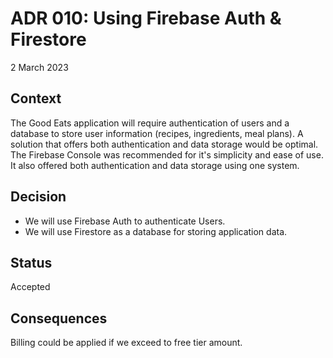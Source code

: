 # ADR 010: Using Firebase Auth & Firestore

2 March 2023

## Context

The Good Eats application will require authentication of users and a database to store user information (recipes, ingredients, meal plans). A solution that offers both authentication and data storage would be optimal. The Firebase Console was recommended for it's simplicity and ease of use. It also offered both authentication and data storage using one system.

## Decision

 - We will use Firebase Auth to authenticate Users.
 - We will use Firestore as a database for storing application data.

## Status

Accepted

## Consequences

Billing could be applied if we exceed to free tier amount.



 

